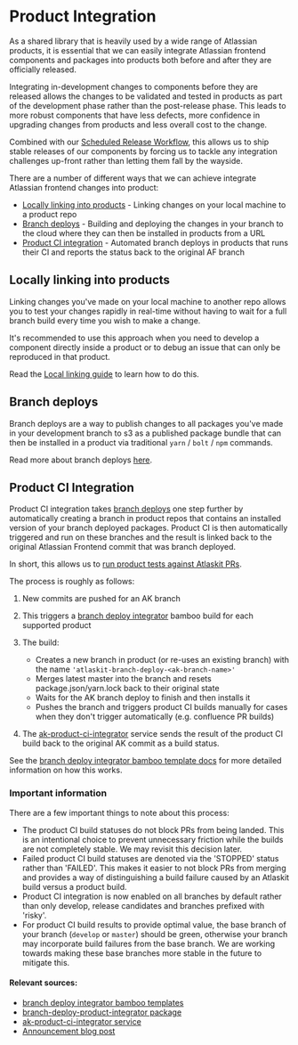 # Product Integration

As a shared library that is heavily used by a wide range of Atlassian products, it is essential that we can easily integrate Atlassian frontend components and packages into products both before and after they are officially released.

Integrating in-development changes to components before they are released allows the changes to be validated and tested in products as part of the development phase rather than the post-release phase. This leads to more robust components that have less defects, more confidence in upgrading changes from products and less overall cost to the change.

Combined with our [Scheduled Release Workflow](release-workflow), this allows us to ship stable releases of our components by forcing us to tackle any integration challenges up-front rather than letting them fall by the wayside.

There are a number of different ways that we can achieve integrate Atlassian frontend changes into product:

- [Locally linking into products](#local-linking) - Linking changes on your local machine to a product repo
- [Branch deploys](#branch-deploys) - Building and deploying the changes in your branch to the cloud where they can then be installed in products from a URL
- [Product CI integration](#product-ci-integration) - Automated branch deploys in products that runs their CI and reports the status back to the original AF branch

<a id="local-linking"></a>

## Locally linking into products

Linking changes you've made on your local machine to another repo allows you to test your changes rapidly in real-time without having to wait for a full branch build every time you wish to make a change.

It's recommended to use this approach when you need to develop a component directly inside a product or to debug an issue that can only be reproduced in that product.

Read the [Local linking guide](linking-with-products) to learn how to do this.

<a id="branch-deploys"></a>

## Branch deploys

Branch deploys are a way to publish changes to all packages you've made in your development branch to s3 as a published package bundle that can then be installed in a product via traditional `yarn` / `bolt` / `npm` commands.

Read more about branch deploys [here](branch-deploys).

<a id="product-ci-integration"></a>

## Product CI Integration

Product CI integration takes [branch deploys](branch-deploys) one step further by automatically creating a branch in product repos that contains an installed version of your branch deployed packages. Product CI is then automatically triggered and run on these branches and the result is linked back to the original Atlassian Frontend commit that was branch deployed.

In short, this allows us to [run product tests against Atlaskit PRs](https://product-fabric.atlassian.net/wiki/spaces/AFP/pages/966233273/Run+product+tests+against+Atlaskit+PR+s).

The process is roughly as follows:

1. New commits are pushed for an AK branch
2. This triggers a [branch deploy integrator](branch-deploy-integrator) bamboo build for each supported product
3. The build:

   - Creates a new branch in product (or re-uses an existing branch) with the name `'atlaskit-branch-deploy-<ak-branch-name>'`
   - Merges latest master into the branch and resets package.json/yarn.lock back to their original state
   - Waits for the AK branch deploy to finish and then installs it
   - Pushes the branch and triggers product CI builds manually for cases when they don't trigger automatically (e.g. confluence PR builds)

4. The [ak-product-ci-integrator](integrator-service) service sends the result of the product CI build
   back to the original AK commit as a build status.

See the [branch deploy integrator bamboo template docs](branch-deploy-integrator) for more detailed information on how this works.

### Important information

There are a few important things to note about this process:

- The product CI build statuses do not block PRs from being landed. This is an intentional choice to prevent unnecessary friction while the builds are not completely stable. We may revisit this decision later.
- Failed product CI build statuses are denoted via the 'STOPPED' status rather than 'FAILED'. This makes it easier to not block PRs from merging and provides a way of distinguishing a build failure caused by an Atlaskit build versus a product build.
- Product CI integration is now enabled on all branches by default rather than only develop, release candidates and branches prefixed with 'risky'.
- For product CI build results to provide optimal value, the base branch of your branch (`develop` or `master`) should be green, otherwise your branch may incorporate build failures from the base branch. We are working towards making these base branches more stable in the future to mitigate this.

#### Relevant sources:

- [branch deploy integrator bamboo templates](branch-deploy-integrator)
- [branch-deploy-product-integrator package](integrator-package)
- [ak-product-ci-integrator service](integrator-service)
- [Announcement blog post](https://hello.atlassian.net/wiki/spaces/AFP/blog/2019/08/12/529888913/Atlaskit+Branch+Deployments+-+Announcement+FAQ)

[linking-with-products]: https://atlaskit.atlassian.com/docs/build/local-linking-with-products
[branch-deploys]: https://atlaskit.atlassian.com/docs/build/branch-deploys
[release-workflow]: https://atlaskit.atlassian.com/docs/build/release-workflow
[branch-deploy-integrator]: https://bitbucket.org/atlassian/atlaskit-mk-2/src/HEAD/services/bamboo-templates/branch-deploy-integrator/README.md
[integrator-package]: https://bitbucket.org/atlassian/atlaskit-mk-2/src/HEAD/packages/monorepo-tooling/branch-deploy-product-integrator
[integrator-service]: https://bitbucket.org/atlassian/ak-product-ci-integrator/src/HEAD/
